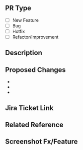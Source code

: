 ## PR Type

- [ ] New Feature
- [ ] Bug
- [ ] Hotfix
- [ ] Refactor/Improvement

## Description

<!-- Short Description about what the PR do -->

## Proposed Changes
  -
  -
  -
<!-- Point summary about what's new/changes -->

## Jira Ticket Link

<!-- Put Jira Ticket Link -->
## Related Reference

<!-- Put Related Reference Link -->

## Screenshot Fx/Feature

<!-- Put Screenshot Image -->